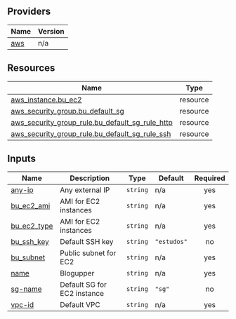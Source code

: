 <!-- BEGIN_TF_DOCS -->


## Providers

| Name | Version |
|------|---------|
| <a name="provider_aws"></a> [aws](#provider\_aws) | n/a |

## Resources

| Name | Type |
|------|------|
| [aws_instance.bu_ec2](https://registry.terraform.io/providers/hashicorp/aws/latest/docs/resources/instance) | resource |
| [aws_security_group.bu_default_sg](https://registry.terraform.io/providers/hashicorp/aws/latest/docs/resources/security_group) | resource |
| [aws_security_group_rule.bu_default_sg_rule_http](https://registry.terraform.io/providers/hashicorp/aws/latest/docs/resources/security_group_rule) | resource |
| [aws_security_group_rule.bu_default_sg_rule_ssh](https://registry.terraform.io/providers/hashicorp/aws/latest/docs/resources/security_group_rule) | resource |

## Inputs

| Name | Description | Type | Default | Required |
|------|-------------|------|---------|:--------:|
| <a name="input_any-ip"></a> [any-ip](#input\_any-ip) | Any external IP | `string` | n/a | yes |
| <a name="input_bu_ec2_ami"></a> [bu\_ec2\_ami](#input\_bu\_ec2\_ami) | AMI for EC2 instances | `string` | n/a | yes |
| <a name="input_bu_ec2_type"></a> [bu\_ec2\_type](#input\_bu\_ec2\_type) | AMI for EC2 instances | `string` | n/a | yes |
| <a name="input_bu_ssh_key"></a> [bu\_ssh\_key](#input\_bu\_ssh\_key) | Default SSH key | `string` | `"estudos"` | no |
| <a name="input_bu_subnet"></a> [bu\_subnet](#input\_bu\_subnet) | Public subnet for EC2 | `string` | n/a | yes |
| <a name="input_name"></a> [name](#input\_name) | Blogupper | `string` | n/a | yes |
| <a name="input_sg-name"></a> [sg-name](#input\_sg-name) | Default SG for EC2 instance | `string` | `"sg"` | no |
| <a name="input_vpc-id"></a> [vpc-id](#input\_vpc-id) | Default VPC | `string` | n/a | yes |
<!-- END_TF_DOCS -->